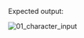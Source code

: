 Expected output:

![01_character_input](https://user-images.githubusercontent.com/3338753/51086745-6a1ebf80-1785-11e9-818b-1e86d07faf23.PNG)

